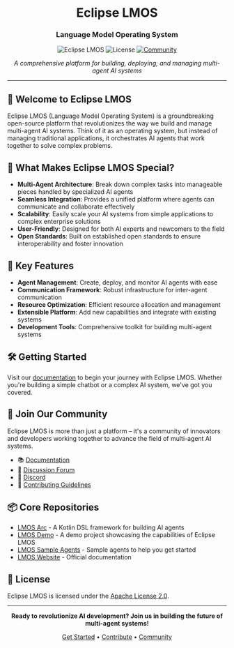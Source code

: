 <div align="center">
  
# Eclipse LMOS
### Language Model Operating System

![Eclipse LMOS](https://img.shields.io/badge/Eclipse-LMOS-orange)
![License](https://img.shields.io/badge/license-Apache--2.0-blue)
[![Community](https://img.shields.io/badge/Community-Join%20Us!-brightgreen)](https://github.com/orgs/eclipse-lmos/discussions)

*A comprehensive platform for building, deploying, and managing multi-agent AI systems*

</div>

---

## 👋 Welcome to Eclipse LMOS

Eclipse LMOS (Language Model Operating System) is a groundbreaking open-source platform that revolutionizes the way we build and manage multi-agent AI systems. Think of it as an operating system, but instead of managing traditional applications, it orchestrates AI agents that work together to solve complex problems.

## 🚀 What Makes Eclipse LMOS Special?

- **Multi-Agent Architecture**: Break down complex tasks into manageable pieces handled by specialized AI agents
- **Seamless Integration**: Provides a unified platform where agents can communicate and collaborate effectively
- **Scalability**: Easily scale your AI systems from simple applications to complex enterprise solutions
- **User-Friendly**: Designed for both AI experts and newcomers to the field
- **Open Standards**: Built on established open standards to ensure interoperability and foster innovation

## 🌟 Key Features

- **Agent Management**: Create, deploy, and monitor AI agents with ease
- **Communication Framework**: Robust infrastructure for inter-agent communication
- **Resource Optimization**: Efficient resource allocation and management
- **Extensible Platform**: Add new capabilities and integrate with existing systems
- **Development Tools**: Comprehensive toolkit for building multi-agent systems

## 🛠️ Getting Started

Visit our [documentation](https://eclipse.dev/lmos) to begin your journey with Eclipse LMOS. Whether you're building a simple chatbot or a complex AI system, we've got you covered.

## 🤝 Join Our Community

Eclipse LMOS is more than just a platform – it's a community of innovators and developers working together to advance the field of multi-agent AI systems.

- 📚 [Documentation](https://eclipse.dev/lmos)
- 💬 [Discussion Forum](https://github.com/orgs/eclipse-lmos/discussions)
- 💬 [Discord](https://discord.gg/zGphr3DKKx)
- 📝 [Contributing Guidelines](https://eclipse.dev/lmos/contribute)

## 📦 Core Repositories

- [LMOS Arc](https://github.com/eclipse-lmos/arc) - A Kotlin DSL framework for building AI agents
- [LMOS Demo](https://github.com/eclipse-lmos/lmos-demo) - A demo project showcasing the capabilities of Eclipse LMOS
- [LMOS Sample Agents](https://github.com/eclipse-lmos/lmos-sample-agents) - Sample agents to help you get started
- [LMOS Website](https://github.com/eclipse-lmos/website) - Official documentation

## 📄 License

Eclipse LMOS is licensed under the [Apache License 2.0](https://www.apache.org/licenses/LICENSE-2.0).

---

<div align="center">

**Ready to revolutionize AI development? Join us in building the future of multi-agent systems!**

[Get Started](https://eclipse.dev/lmos/docs/getting_started) • [Contribute](https://eclipse.dev/lmos/contribute) • [Community](https://github.com/orgs/eclipse-lmos/discussions)

</div>
